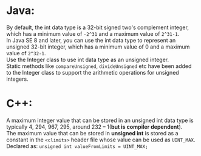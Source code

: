 Java:
====================================================

By default, the int data type is a 32-bit signed two's complement integer, which has a minimum value of ```-2^31``` and a maximum value of ```2^31-1```. <br>
In Java SE 8 and later, you can use the int data type to represent an unsigned 32-bit integer, which has a minimum value of 0 and a maximum value of ```2^32-1```. <br>
Use the Integer class to use int data type as an unsigned integer. <br>
Static methods like ```compareUnsigned```, ```divideUnsigned``` etc have been added to the Integer class to support the arithmetic operations for unsigned integers.

C++:
====================================================

A maximum integer value that can be stored in an unsigned int data type is typically 4, 294, 967, 295, around 232 – 1(**but is compiler dependent**). <br>
The maximum value that can be stored in **unsigned int** is stored as a constant in the ```<climits>``` header file whose value can be used as ```UINT_MAX```. <br>
Declared as: ```unsigned int valueFromLimits = UINT_MAX;```